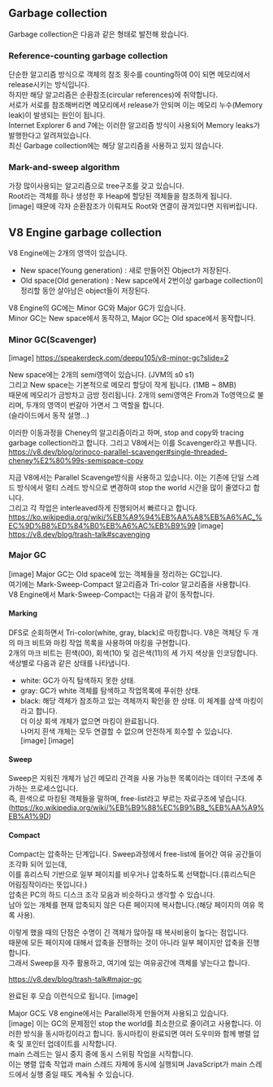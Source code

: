 ## Garbage collection
Garbage collection은 다음과 같은 형태로 발전해 왔습니다.

### Reference-counting garbage collection
단순한 알고리즘 방식으로 객체의 참조 횟수를 counting하여 0이 되면 메모리에서 release시키는 방식입니다.  
하지만 해당 알고리즘은 순환참조(circular references)에 취약합니다.  
서로가 서로를 참조해버리면 메모리에서 release가 안되며 이는 메모리 누수(Memory leak)이 발생되는 원인이 됩니다.  
Internet Explorer 6 and 7에는 이러한 알고리즘 방식이 사용되어 Memory leaks가 발행한다고 알려져있습니다.  
최신 Garbage collection에는 해당 알고리즘을 사용하고 있지 않습니다.

### Mark-and-sweep algorithm
가장 많이사용되는 알고리즘으로 tree구조를 갖고 있습니다.  
Root라는 객체를 하나 생성한 후 Heap에 할당된 객체들을 참조하게 됩니다.  
[image]
때문에 각자 순환참조가 이뤄져도 Root와 연결이 끊겨있다면 지워버립니다.  

## V8 Engine garbage collection
V8 Engine에는 2개의 영역이 있습니다.
- New space(Young generation) : 새로 만들어진 Object가 저장된다.
- Old space(Old generation) : New sapce에서 2번이상 garbage collection이 정리할 동안 살아남은 object들이 저장된다.

V8 Engine의 GC에는 Minor GC와 Major GC가 있습니다.  
Minor GC는 New space에서 동작하고, Major GC는 Old space에서 동작합니다.  

### Minor GC(Scavenger)
[image]
https://speakerdeck.com/deepu105/v8-minor-gc?slide=2

New space에는 2개의 semi영역이 있습니다. (JVM의 s0 s1)  
그리고 New space는 기본적으로 메모리 할당이 작게 됩니다. (1MB ~ 8MB)  
때문에 메모리가 금방차고 금방 정리됩니다. 
2개의 semi영역은 From과 To영역으로 불리며, 두개의 영역이 번갈아 가면서 그 역할을 합니다.  
(슬라이드에서 동작 설명...)

이러한 이동과정을 Cheney의 알고리즘이라고 하며, stop and copy와 tracing garbage collection라고 합니다.
그리고 V8에서는 이를 Scavenger라고 부릅니다.
https://v8.dev/blog/orinoco-parallel-scavenger#single-threaded-cheney%E2%80%99s-semispace-copy

지금 V8에서는 Parallel Scavenge방식을 사용하고 있습니다.
이는 기존에 단일 스레드 방식에서 멀티 스레드 방식으로 변경하여 stop the world 시간을 많이 줄였다고 합니다.  
그리고 각 작업은 interleaved하게 진행되어서 빠르다고 합니다. https://ko.wikipedia.org/wiki/%EB%A9%94%EB%AA%A8%EB%A6%AC_%EC%9D%B8%ED%84%B0%EB%A6%AC%EB%B9%99
[image]
https://v8.dev/blog/trash-talk#scavenging

### Major GC
[image]
Major GC는 Old space에 있는 객체들을 정리하는 GC입니다.  
여기에는 Mark-Sweep-Compact 알고리즘과 Tri-color 알고리즘을 사용합니다.  
V8 Engine에서 Mark-Sweep-Compact는 다음과 같이 동작합니다.  

#### Marking
DFS로 순회하면서 Tri-color(white, gray, black)로 마킹합니다.
V8은 객체당 두 개의 마크 비트와 마킹 작업 목록을 사용하여 마킹을 구현합니다.  
2개의 마크 비트는 흰색(00), 회색(10) 및 검은색(11)의 세 가지 색상을 인코딩합니다.  
색상별로 다음과 같은 상태를 나타냅니다.
- white: GC가 아직 탐색하지 못한 상태.
- gray: GC가 white 객체를 탐색하고 작업목록에 푸쉬한 상태.
- black: 해당 객체가 참조하고 있는 객체까지 확인을 한 상태. 
이 체계를 삼색 마킹이라고 합니다.  
더 이상 회색 개체가 없으면 마킹이 완료됩니다.  
나머지 흰색 개체는 모두 연결할 수 없으며 안전하게 회수할 수 있습니다.  
[image]
[image]

#### Sweep
Sweep은 지워진 개체가 남긴 메모리 간격을 사용 가능한 목록이라는 데이터 구조에 추가하는 프로세스입니다.  
즉, 흰색으로 마킹된 객체들을 말하며, free-list라고 부르는 자료구조에 넣습니다.  (https://ko.wikipedia.org/wiki/%EB%B9%88%EC%B9%B8_%EB%AA%A9%EB%A1%9D)



#### Compact 
Compact는 압축하는 단계입니다. Sweep과정에서 free-list에 들어간 여유 공간들이 조각화 되어 있는데,  
이를 휴리스틱 기반으로 일부 페이지를 비우거나 압축하도록 선택합니다.(휴리스틱은 어림짐작이라는 뜻입니다.)  
압축은 PC의 하드 디스크 조각 모음과 비슷하다고 생각할 수 있습니다.  
남아 있는 개체를 현재 압축되지 않은 다른 페이지에 복사합니다.(해당 페이지의 여유 목록 사용).  

이렇게 했을 때의 단점은 수명이 긴 객체가 많아질 때 복사비용이 높다는 점입니다.  
때문에 모든 페이지에 대해서 압축을 진행하는 것이 아니라 일부 페이지만 압축을 진행합니다.  
그래서 Sweep을 자주 활용하고, 여기에 있는 여유공간에 객체를 넣는다고 합니다.

https://v8.dev/blog/trash-talk#major-gc

완료된 후 모습 이런식으로 됩니다.
[image]

Major GC도 V8 engine에서는 Parallel하게 만들어져 사용되고 있습니다.  
[image]
이는 GC의 문제점인 stop the world를 최소한으로 줄이려고 사용합니다. 
이러한 방식을 동시마킹이라고 합니다. 동시마킹이 완료되면 여러 도우미와 함께 병렬 압축 및 포인터 업데이트를 시작합니다.  
main 스레드는 일시 중지 중에 동시 스위핑 작업을 시작합니다.  
이는 병렬 압축 작업과 main 스레드 자체에 동시에 실행되며 JavaScript가 main 스레드에서 실행 중일 때도 계속될 수 있습니다.
